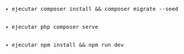 <div>
    <p>
    <pre>
        <ul>
            <li>ejecutar composer install && composer migrate --seed</li>
            <li>ejecutar php composer serve</li>
            <li>ejecutar npm install && npm run dev</li>
        </ul>
    </pre>
    </p> 
</div>  
